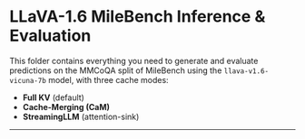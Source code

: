 # LLaVA-1.6 MileBench Inference & Evaluation

This folder contains everything you need to generate and evaluate predictions on the MMCoQA split of MileBench using the `llava-v1.6-vicuna-7b` model, with three cache modes:

- **Full KV** (default)
- **Cache-Merging (CaM)**
- **StreamingLLM** (attention-sink)

---